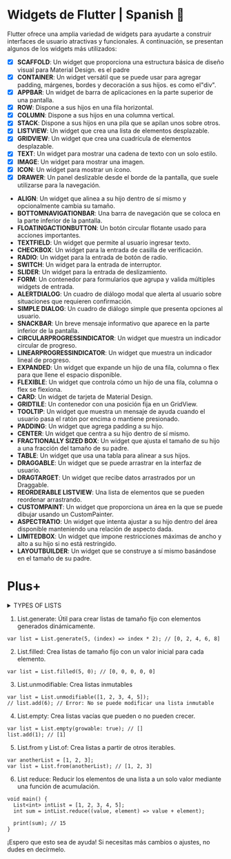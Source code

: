 # Widgets de Flutter | Spanish 💙

Flutter ofrece una amplia variedad de widgets para ayudarte a construir interfaces de usuario atractivas y funcionales. A continuación, se presentan algunos de los widgets más utilizados:

- [x] **SCAFFOLD**: Un widget que proporciona una estructura básica de diseño visual para Material Design. es el padre
- [x] **CONTAINER**: Un widget versátil que se puede usar para agregar padding, márgenes, bordes y decoración a sus hijos. es como el"div".
- [x] **APPBAR**: Un widget de barra de aplicaciones en la parte superior de una pantalla.
- [x] **ROW**: Dispone a sus hijos en una fila horizontal.
- [x] **COLUMN**: Dispone a sus hijos en una columna vertical.
- [x] **STACK**: Dispone a sus hijos en una pila que se apilan unos sobre otros.
- [x] **LISTVIEW**: Un widget que crea una lista de elementos desplazable.
- [x]  **GRIDVIEW**: Un widget que crea una cuadrícula de elementos desplazable.
- [x] **TEXT**: Un widget para mostrar una cadena de texto con un solo estilo.
- [x] **IMAGE**: Un widget para mostrar una imagen.
- [x] **ICON**: Un widget para mostrar un ícono.
- [x] **DRAWER**: Un panel deslizable desde el borde de la pantalla, que suele utilizarse para la navegación.
- **ALIGN**: Un widget que alinea a su hijo dentro de sí mismo y opcionalmente cambia su tamaño.
- **BOTTOMNAVIGATIONBAR**: Una barra de navegación que se coloca en la parte inferior de la pantalla.
- **FLOATINGACTIONBUTTON**: Un botón circular flotante usado para acciones importantes.
- **TEXTFIELD**: Un widget que permite al usuario ingresar texto.
- **CHECKBOX**: Un widget para la entrada de casilla de verificación.
- **RADIO**: Un widget para la entrada de botón de radio.
- **SWITCH**: Un widget para la entrada de interruptor.
- **SLIDER**: Un widget para la entrada de deslizamiento.
- **FORM**: Un contenedor para formularios que agrupa y valida múltiples widgets de entrada.
- **ALERTDIALOG**: Un cuadro de diálogo modal que alerta al usuario sobre situaciones que requieren confirmación.
- **SIMPLE DIALOG**: Un cuadro de diálogo simple que presenta opciones al usuario.
- **SNACKBAR**: Un breve mensaje informativo que aparece en la parte inferior de la pantalla.
- **CIRCULARPROGRESSINDICATOR**: Un widget que muestra un indicador circular de progreso.
- **LINEARPROGRESSINDICATOR**: Un widget que muestra un indicador lineal de progreso.
- **EXPANDED**: Un widget que expande un hijo de una fila, columna o flex para que llene el espacio disponible.
- **FLEXIBLE**: Un widget que controla cómo un hijo de una fila, columna o flex se flexiona.
- **CARD**: Un widget de tarjeta de Material Design.
- **GRIDTILE**: Un contenedor con una posición fija en un GridView.
- **TOOLTIP**: Un widget que muestra un mensaje de ayuda cuando el usuario pasa el ratón por encima o mantiene presionado.
- **PADDING**: Un widget que agrega padding a su hijo.
- **CENTER**: Un widget que centra a su hijo dentro de sí mismo.
- **FRACTIONALLY SIZED BOX**: Un widget que ajusta el tamaño de su hijo a una fracción del tamaño de su padre.
- **TABLE**: Un widget que usa una tabla para alinear a sus hijos.
- **DRAGGABLE**: Un widget que se puede arrastrar en la interfaz de usuario.
- **DRAGTARGET**: Un widget que recibe datos arrastrados por un Draggable.
- **REORDERABLE LISTVIEW**: Una lista de elementos que se pueden reordenar arrastrando.
- **CUSTOMPAINT**: Un widget que proporciona un área en la que se puede dibujar usando un CustomPainter.
- **ASPECTRATIO**: Un widget que intenta ajustar a su hijo dentro del área disponible manteniendo una relación de aspecto dada.
- **LIMITEDBOX**: Un widget que impone restricciones máximas de ancho y alto a su hijo si no está restringido.
- **LAYOUTBUILDER**: Un widget que se construye a sí mismo basándose en el tamaño de su padre.

# Plus+
<details >
<summary>TYPES OF LISTS</summary>

>- 1. List Literal
Puedes crear listas usando literales de lista, que es la forma más directa.
```
var list = [1, 2, 3, 4, 5];
```
>- 2. List.filled
List.filled crea una lista de un tamaño específico y llena cada elemento con un valor proporcionado.
```
var list = List.filled(5, 0); // Crea una lista de 5 elementos, todos inicializados a 0
```
>- 3. List.unmodifiable
List.unmodifiable crea una lista inmutable a partir de otra lista o iterable.
```
var list = List.unmodifiable([1, 2, 3, 4, 5]);
// list.add(6); // Esto lanzaría un error porque la lista es inmutable
```
>- 4. List.empty
List.empty crea una lista vacía. Puedes especificar si la lista es mutable o inmutable.
```
var list = List.empty(growable: true); // Crea una lista vacía que puede crecer
```
>- 5. List.from
List.from crea una lista a partir de otro iterable.
```
var anotherList = [1, 2, 3];
var list = List.from(anotherList);
```
>- 6. List.of
List.of es similar a List.from, pero se utiliza más comúnmente para crear una lista a partir de otro iterable.
```
var anotherList = [1, 2, 3];
var list = List.of(anotherList);
```
>- 7. List.cast
List.cast convierte todos los elementos de una lista a un tipo específico.
```
List<dynamic> dynamicList = [1, 2, 3];
List<int> intList = dynamicList.cast<int>();
```
</details >

1. List.generate: 
Útil para crear listas de tamaño fijo con elementos generados dinámicamente.
```
var list = List.generate(5, (index) => index * 2); // [0, 2, 4, 6, 8]
```
2. List.filled: Crea listas de tamaño fijo con un valor inicial para cada elemento.
```
var list = List.filled(5, 0); // [0, 0, 0, 0, 0]
```
3. List.unmodifiable: Crea listas inmutables
```
var list = List.unmodifiable([1, 2, 3, 4, 5]);
// list.add(6); // Error: No se puede modificar una lista inmutable
```
4. List.empty: Crea listas vacías que pueden o no pueden crecer.
```
var list = List.empty(growable: true); // []
list.add(1); // [1]
```
5. List.from y List.of: Crea listas a partir de otros iterables.
```
var anotherList = [1, 2, 3];
var list = List.from(anotherList); // [1, 2, 3]
```
6. List reduce: Reducir los elementos de una lista a un solo valor mediante una función de acumulación.
```
void main() {
  List<int> intList = [1, 2, 3, 4, 5];
  int sum = intList.reduce((value, element) => value + element);

  print(sum); // 15
}
```

¡Espero que esto sea de ayuda! Si necesitas más cambios o ajustes, no dudes en decírmelo.

